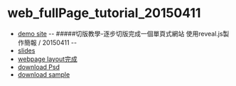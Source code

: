 # web_fullPage_tutorial_20150411
 - [demo site](http://alicewei.github.io/web_fullPage_tutorial/)
--
#####切版教學-逐步切版完成一個單頁式網站
使用reveal.js製作簡報 / 20150411
--
  - [slides](http://alicewei.github.io/slides_20150411/)
  - [webpage layout完成](http://alicewei.github.io/web_fullPage_tutorial/)
  - [download Psd](http://goo.gl/FX5rWa)
  - [download sample](http://goo.gl/h9z6Qt)

